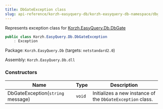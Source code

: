 ```yaml
---
title: DbGateException class
slug: api-reference/korzh-easyquery-db/korzh-easyquery-db-namespace/dbgateexception-class
---
```

Represents exception class for [Korzh.EasyQuery.Db.DbGate](api-reference/korzh-easyquery-db/korzh-easyquery-db-namespace/dbgate-class)
```csharp
public class Korzh.EasyQuery.Db.DbGateException
    : Exception

```
Package: `Korzh.EasyQuery.Db` (targets: `netstandard2.0`)

Assembly: `Korzh.EasyQuery.Db.dll`

### Constructors

| Name | Type | Description | 
| --- | --- | --- | 
| DbGateException(`string` message) | `void` | Initializes a new instance of the `DbGateException` class. |